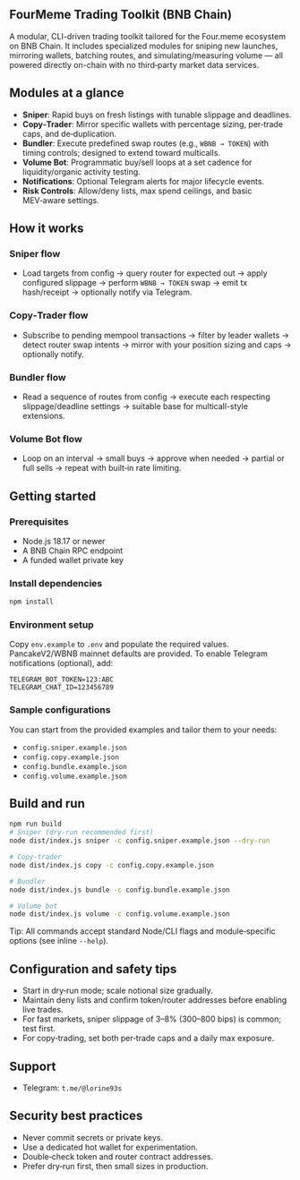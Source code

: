 ## FourMeme Trading Toolkit (BNB Chain)

A modular, CLI-driven trading toolkit tailored for the Four.meme ecosystem on BNB Chain. It includes specialized modules for sniping new launches, mirroring wallets, batching routes, and simulating/measuring volume — all powered directly on-chain with no third‑party market data services.

## Modules at a glance
- **Sniper**: Rapid buys on fresh listings with tunable slippage and deadlines.
- **Copy‑Trader**: Mirror specific wallets with percentage sizing, per‑trade caps, and de‑duplication.
- **Bundler**: Execute predefined swap routes (e.g., `WBNB → TOKEN`) with timing controls; designed to extend toward multicalls.
- **Volume Bot**: Programmatic buy/sell loops at a set cadence for liquidity/organic activity testing.
- **Notifications**: Optional Telegram alerts for major lifecycle events.
- **Risk Controls**: Allow/deny lists, max spend ceilings, and basic MEV‑aware settings.

## How it works

### Sniper flow
- Load targets from config → query router for expected out → apply configured slippage → perform `WBNB → TOKEN` swap → emit tx hash/receipt → optionally notify via Telegram.

### Copy‑Trader flow
- Subscribe to pending mempool transactions → filter by leader wallets → detect router swap intents → mirror with your position sizing and caps → optionally notify.

### Bundler flow
- Read a sequence of routes from config → execute each respecting slippage/deadline settings → suitable base for multicall-style extensions.

### Volume Bot flow
- Loop on an interval → small buys → approve when needed → partial or full sells → repeat with built‑in rate limiting.

## Getting started

### Prerequisites
- Node.js 18.17 or newer
- A BNB Chain RPC endpoint
- A funded wallet private key

### Install dependencies
```bash
npm install
```

### Environment setup
Copy `env.example` to `.env` and populate the required values. PancakeV2/WBNB mainnet defaults are provided. To enable Telegram notifications (optional), add:
```
TELEGRAM_BOT_TOKEN=123:ABC
TELEGRAM_CHAT_ID=123456789
```

### Sample configurations
You can start from the provided examples and tailor them to your needs:
- `config.sniper.example.json`
- `config.copy.example.json`
- `config.bundle.example.json`
- `config.volume.example.json`

## Build and run
```bash
npm run build
# Sniper (dry-run recommended first)
node dist/index.js sniper -c config.sniper.example.json --dry-run

# Copy-trader
node dist/index.js copy -c config.copy.example.json

# Bundler
node dist/index.js bundle -c config.bundle.example.json

# Volume bot
node dist/index.js volume -c config.volume.example.json
```

Tip: All commands accept standard Node/CLI flags and module‑specific options (see inline `--help`).

## Configuration and safety tips
- Start in dry‑run mode; scale notional size gradually.
- Maintain deny lists and confirm token/router addresses before enabling live trades.
- For fast markets, sniper slippage of 3–8% (300–800 bips) is common; test first.
- For copy‑trading, set both per‑trade caps and a daily max exposure.

## Support
- Telegram: `t.me/@lorine93s`

## Security best practices
- Never commit secrets or private keys.
- Use a dedicated hot wallet for experimentation.
- Double‑check token and router contract addresses.
- Prefer dry‑run first, then small sizes in production.
